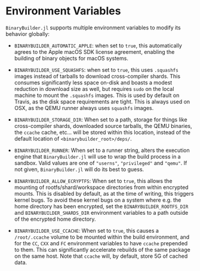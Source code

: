 # Environment Variables

`BinaryBuilder.jl` supports multiple environment variables to modify its behavior globally:

* `BINARYBUILDER_AUTOMATIC_APPLE`: when set to `true`, this automatically agrees to the Apple macOS SDK license agreement, enabling the building of binary objects for macOS systems.

* `BINARYBUILDER_USE_SQUASHFS`: when set to `true`, this uses `.squashfs` images instead of tarballs to download cross-compiler shards.  This consumes significantly less space on-disk and boasts a modest reduction in download size as well, but requires `sudo` on the local machine to mount the `.squashfs` images.  This is used by default on Travis, as the disk space requirements are tight.  This is always used on OSX, as the QEMU runner always uses `squashfs` images.

* `BINARYBUILDER_STORAGE_DIR`: When set to a path, storage for things like cross-compiler shards, downloaded source tarballs, the QEMU binaries, the `ccache` cache, etc... will be stored within this location, instead of the default location of `<binarybuilder_root>/deps/`.

* `BINARYBUILDER_RUNNER`: When set to a runner string, alters the execution engine that `BinaryBuilder.jl` will use to wrap the build process in a sandbox.  Valid values are one of `"userns"`, `"privileged"` and `"qemu"`.  If not given, `BinaryBuilder.jl` will do its best to guess.

* `BINARYBUILDER_ALLOW_ECRYPTFS`: When set to `true`, this allows the mounting of rootfs/shard/workspace directories from within encrypted mounts.  This is disabled by default, as at the time of writing, this triggers kernel bugs.  To avoid these kernel bugs on a system where e.g. the home directory has been encrypted, set the `BINARYBUILDER_ROOTFS_DIR` and `BINARYBUILDER_SHARDS_DIR` environment variables to a path outside of the encrypted home directory.

* `BINARYBUILDER_USE_CCACHE`: When set to `true`, this causes a `/root/.ccache` volume to be mounted within the build environment, and for the `CC`, `CXX` and `FC` environment variables to have `ccache` prepended to them.  This can significantly accelerate rebuilds of the same package on the same host.  Note that `ccache` will, by default, store 5G of cached data.
